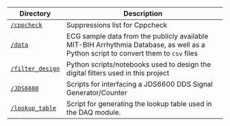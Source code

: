 | Directory                                | Description                                                                                                                        |
| ---------------------------------------- | ---------------------------------------------------------------------------------------------------------------------------------- |
| [`/cppcheck`](/tools/cppcheck)           | Suppressions list for Cppcheck                                                                                                     |
| [`/data`](/tools/data)                   | ECG sample data from the publicly available MIT-BIH Arrhythmia Database, as well as a Python script to convert them to `csv` files |
| [`/filter_design`](/tools/filter_design) | Python scripts/notebooks used to design the digital filters used in this project                                                   |
| [`/JDS6600`](/tools/JDS6600)             | Scripts for interfacing a JDS6600 DDS Signal Generator/Counter                                                                     |
| [`/lookup_table`](/tools/lookup_table)   | Script for generating the lookup table used in the DAQ module.                                                                     |
